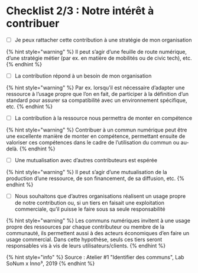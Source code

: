 # Checklist 2/3 : Notre intérêt à contribuer

* [ ] Je peux rattacher cette contribution à une stratégie de mon organisation

{% hint style="warning" %}
Il peut s’agir d’une feuille de route numérique, d’une stratégie métier \(par ex. en matière de mobilités ou de civic tech\), etc.
{% endhint %}

* [ ] La contribution répond à un besoin de mon organisation 

{% hint style="warning" %}
Par ex. lorsqu’il est nécessaire d’adapter une ressource à l’usage propre que l’on en fait, de participer à la définition d’un standard pour assurer sa compatibilité avec un environnement spécifique, etc. 
{% endhint %}

* [ ] La contribution à la ressource nous permettra de monter en compétence

{% hint style="warning" %}
Contribuer à un commun numérique peut être une excellente manière de monter en compétence, permettant ensuite de valoriser ces compétences dans le cadre de l’utilisation du commun ou au-delà. 
{% endhint %}

* [ ] Une mutualisation avec d’autres contributeurs est espérée 

{% hint style="warning" %}
Il peut s’agir d’une mutualisation de la production d’une ressource, de son financement, de sa diffusion, etc. 
{% endhint %}

* [ ] Nous souhaitons que d’autres organisations réalisent un usage propre de notre contribution ou, si un tiers en faisait une exploitation commerciale, qu’il puisse le faire sous sa seule responsabilité

{% hint style="warning" %}
Les communs numériques invitent à une usage propre des ressources par chaque contributeur ou membre de la communauté, ils permettent aussi à des acteurs économiques d’en faire un usage commercial. Dans cette hypothèse, seuls ces tiers seront responsables vis à vis de leurs utilisateurs/clients.
{% endhint %}





{% hint style="info" %}
Source : Atelier \#1 "Identifier des communs", Lab SoNum x Inno³, 2019
{% endhint %}

